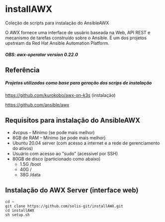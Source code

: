# installAWX
Coleção de scripts para instalação do AnsibleAWX

O AWX fornece uma interface de usuário baseada na Web, API REST e mecanismo de tarefas construído sobre o Ansible.
É um dos projetos upstream da Red Hat Ansible Automation Platform.

##### OBS: awx-operator version 0.22.0

## Referência
##### Projetos utilizados como base para geração dos scrips de instalação

https://github.com/kurokobo/awx-on-k3s (instalação)

https://github.com/ansible/awx

## Requisitos para instalação do AnsibleAWX
- 4vcpus – Mínimo (se pode mais melhor)
- 8GB de RAM – Mínimo (se pode mais melhor)
- Ubuntu 20.04 server (com acesso a internet e a rede de gerenciamento do ativos)
- Usuário com acesso ao "sudo" (acessivel por SSH)
- 80GB de disco (particionado como abaixo)
	- 1.5G 	/boot
	- 40G	/
	- 38G	/data

## Instalação do AWX Server (interface web)
```
cd ~
git clone https://github.com/solis-git/installAWX.git
cd installAWX
sh setup.sh
```
